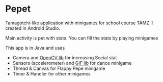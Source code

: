 # Pepet
Tamagotchi-like application with minigames for school course TAMZ II created in Android Studio.

Main activity is pet with stats. You can fill the stats by playing minigames

This app is in Java and uses
* Camera and [OpenCV lib](https://github.com/opencv/opencv/tree/3.4.7) for increasing Social stat  
* Sensors (accelerometer) and [GIF lib](https://github.com/koral--/android-gif-drawable) for dance minigame   
* Thread & Canvas for Flappy Pepe minigame  
* Timer & Handler for other minigames  
